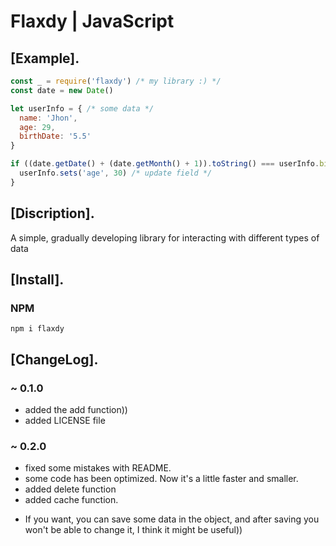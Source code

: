 # Flaxdy | JavaScript

## [Example].

```js
const _ = require('flaxdy') /* my library :) */
const date = new Date()

let userInfo = { /* some data */
  name: 'Jhon',
  age: 29,
  birthDate: '5.5'
}

if ((date.getDate() + (date.getMonth() + 1)).toString() === userInfo.birthDate) {
  userInfo.sets('age', 30) /* update field */
}
```

## [Discription].

<p>A simple, gradually developing library for interacting with different types of data</p>

## [Install].

### NPM

```
npm i flaxdy
```

## [ChangeLog].

### ~ 0.1.0

* added the add function))
* added LICENSE file

### ~ 0.2.0

* fixed some mistakes with README.
* some code has been optimized. Now it's a little faster and smaller.
* added delete function
* added cache function.
* <p>If you want, you can save some data in the object, and after saving you won't be able to change it, I think it might be useful))</p>
